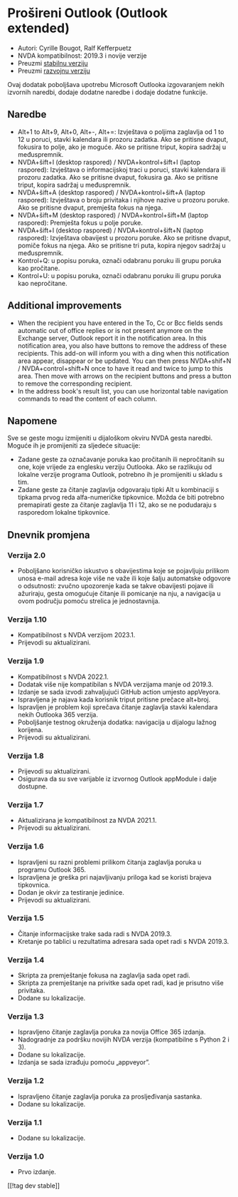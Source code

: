 # Prošireni Outlook (Outlook extended) #

* Autori: Cyrille Bougot, Ralf Kefferpuetz
* NVDA kompatibilnost: 2019.3 i novije verzije
* Preuzmi [stabilnu verziju][1]
* Preuzmi [razvojnu verziju][2]

Ovaj dodatak poboljšava upotrebu Microsoft Outlooka izgovaranjem nekih
izvornih naredbi, dodaje dodatne naredbe i dodaje dodatne funkcije.

## Naredbe

* Alt+1 to Alt+9, Alt+0, Alt+-, Alt+=: Izvještava o poljima zaglavlja od 1
  to 12 u poruci, stavki kalendara ili prozoru zadatka. Ako se pritisne
  dvaput, fokusira to polje, ako je moguće. Ako se pritisne triput, kopira
  sadržaj u međuspremnik.
* NVDA+šift+I (desktop raspored) / NVDA+kontrol+šift+I (laptop raspored):
  Izvještava o informacijskoj traci u poruci, stavki kalendara ili prozoru
  zadatka. Ako se pritisne dvaput, fokusira ga. Ako se pritisne triput,
  kopira sadržaj u međuspremnik.
* NVDA+šift+A (desktop raspored) / NVDA+kontrol+šift+A (laptop raspored):
  Izvještava o broju privitaka i njihove nazive u prozoru poruke. Ako se
  pritisne dvaput, premješta fokus na njega.
* NVDA+šift+M (desktop raspored) / NVDA+kontrol+šift+M (laptop raspored):
  Premješta fokus u polje poruke.
* NVDA+šift+I (desktop raspored) / NVDA+kontrol+šift+N (laptop raspored):
  Izvještava obavijest u prozoru poruke. Ako se pritisne dvaput, pomiče
  fokus na njega. Ako se pritisne tri puta, kopira njegov sadržaj u
  međuspremnik.
* Kontrol+Q: u popisu poruka, označi odabranu poruku ili grupu poruka kao
  pročitane.
* Kontrol+U: u popisu poruka, označi odabranu poruku ili grupu poruka kao
  nepročitane.

## Additional improvements

* When the recipient you have entered in the To, Cc or Bcc fields sends
  automatic out of office replies or is not present anymore on the Exchange
  server, Outlook report it in the notification area. In this notification
  area, you also have buttons to remove the address of these recipients.
  This add-on will inform you with a ding when this notification area
  appear, disappear or be updated. You can then press NVDA+shif+N /
  NVDA+control+shift+N once to have it read and twice to jump to this
  area. Then move with arrows on the recipient buttons and press a button to
  remove the corresponding recipient.
* In the address book's result list, you can use horizontal table navigation
  commands to read the content of each column.
  
## Napomene

Sve se geste mogu izmijeniti u dijaloškom okviru NVDA gesta naredbi. Moguće
ih je promijeniti za sljedeće situacije:

* Zadane geste za označavanje poruka kao pročitanih ili nepročitanih su one,
  koje vrijede za englesku verziju Outlooka. Ako se razlikuju od lokalne
  verzije programa Outlook, potrebno ih je promijeniti u skladu s tim.
* Zadane geste za čitanje zaglavlja odgovaraju tipki Alt u kombinaciji s
  tipkama prvog reda alfa-numeričke tipkovnice. Možda će biti potrebno
  premapirati geste za čitanje zaglavlja 11 i 12, ako se ne podudaraju s
  rasporedom lokalne tipkovnice.

## Dnevnik promjena

### Verzija 2.0

* Poboljšano korisničko iskustvo s obavijestima koje se pojavljuju prilikom
  unosa e-mail adresa koje više ne važe ili koje šalju automatske odgovore o
  odsutnosti: zvučno upozorenje kada se takve obavijesti pojave ili
  ažuriraju, gesta omogućuje čitanje ili pomicanje na nju, a navigacija u
  ovom području pomoću strelica je jednostavnija.

### Verzija 1.10

* Kompatibilnost s NVDA verzijom 2023.1.
* Prijevodi su aktualizirani.

### Verzija 1.9

* Kompatibilnost s NVDA 2022.1.
* Dodatak više nije kompatibilan s NVDA verzijama manje od 2019.3.
* Izdanje se sada izvodi zahvaljujući GitHub action umjesto appVeyora.
* Ispravljena je najava kada korisnik triput pritisne prečace alt+broj.
* Ispravljen je problem koji sprečava čitanje zaglavlja stavki kalendara
  nekih Outlooka 365 verzija.
* Poboljšanje testnog okruženja dodatka: navigacija u dijalogu lažnog
  korijena.
* Prijevodi su aktualizirani.

### Verzija 1.8

* Prijevodi su aktualizirani.
* Osigurava da su sve varijable iz izvornog Outlook appModule i dalje
  dostupne.

### Verzija 1.7

* Aktualizirana je kompatibilnost za NVDA 2021.1.
* Prijevodi su aktualizirani.

### Verzija 1.6

* Ispravljeni su razni problemi prilikom čitanja zaglavlja poruka u programu
  Outlook 365.
* Ispravljena je greška pri najavljivanju priloga kad se koristi brajeva
  tipkovnica.
* Dodan je okvir za testiranje jedinice.
* Prijevodi su aktualizirani.

### Verzija 1.5

* Čitanje informacijske trake sada radi s NVDA 2019.3.
* Kretanje po tablici u rezultatima adresara sada opet radi s NVDA 2019.3.

### Verzija 1.4

* Skripta za premještanje fokusa na zaglavlja sada opet radi.
* Skripta za premještanje na privitke sada opet radi, kad je prisutno više
  privitaka.
* Dodane su lokalizacije.

### Verzija 1.3

* Ispravljeno čitanje zaglavlja poruka za novija Office 365 izdanja.
* Nadogradnje za podršku novijih NVDA verzija (kompatibilne s Python 2 i 3).
* Dodane su lokalizacije.
* Izdanja se sada izrađuju pomoću „appveyor”.

### Verzija 1.2

* Ispravljeno čitanje zaglavlja poruka za prosljeđivanja sastanka.
* Dodane su lokalizacije.

### Verzija 1.1

* Dodane su lokalizacije.

### Verzija 1.0

* Prvo izdanje.

[[!tag dev stable]]

[1]: https://addons.nvda-project.org/files/get.php?file=outlookextended

[2]: https://addons.nvda-project.org/files/get.php?file=outlookextended-dev
